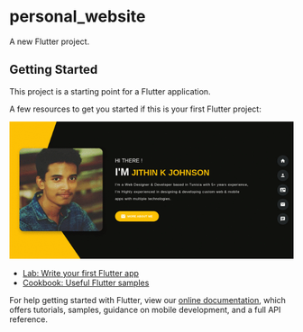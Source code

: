 # personal_website

A new Flutter project.

## Getting Started

This project is a starting point for a Flutter application.

A few resources to get you started if this is your first Flutter project:

![Alt Text](https://raw.githubusercontent.com/iamjithinjohnson/flutter-web-responsive/master/home.gif)
- [Lab: Write your first Flutter app](https://flutter.dev/docs/get-started/codelab)
- [Cookbook: Useful Flutter samples](https://flutter.dev/docs/cookbook)

For help getting started with Flutter, view our
[online documentation](https://flutter.dev/docs), which offers tutorials,
samples, guidance on mobile development, and a full API reference.
